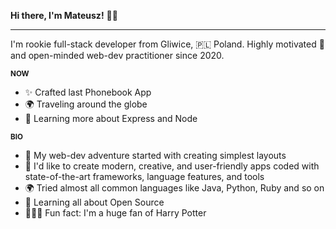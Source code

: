 **Hi there, I'm Mateusz!** 👋🏼

___

I'm rookie full-stack developer from Gliwice, 🇵🇱 Poland. Highly motivated 🚀 and open-minded web-dev practitioner since 2020. 

**<sub> NOW <sub/>**

* ✨  Crafted last Phonebook App
* 🌍  Traveling around the globe
* 🌱  Learning more about Express and Node

**<sub> BIO <sub/>**

* 💅 My web-dev adventure started with creating simplest layouts
* 🎯 I'd like to create modern, creative, and user-friendly apps coded with state-of-the-art frameworks, language features, and tools
* 🌍 Tried almost all common languages like Java, Python, Ruby and so on
* 🌿 Learning all about Open Source
* 🧙🏼‍♀️ Fun fact: I'm a huge fan of Harry Potter
